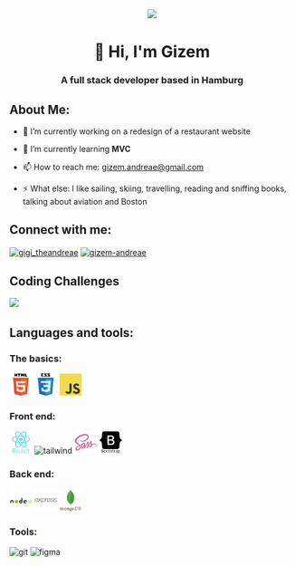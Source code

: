   <div align="center">
    <img  src="https://media.giphy.com/media/L1R1tvI9svkIWwpVYr/giphy.gif" width="300" />
  </div>
  
  <h1 align="center"> 👋 Hi, I'm Gizem </h1>
  <h3 align="center">A full stack developer based in Hamburg</h3>


<h2>About Me:</h2>

- 🔭  I’m currently working on a redesign of a restaurant website
- 🌱 I’m currently learning **MVC**
- 📫 How to reach me: [gizem.andreae@gmail.com](mailto:gizem.andreae@gmail.com)

- ⚡ What else: 
    I like sailing, skiing, travelling, 
    reading and sniffing books, 
    talking about aviation and Boston

## Connect with me:
<a href="https://twitter.com/gigi_theandreae" target="_blank"><img align="center" src="https://raw.githubusercontent.com/rahuldkjain/github-profile-readme-generator/master/src/images/icons/Social/twitter.svg" alt="gigi_theandreae" height="30" width="40" /></a>
<a href="https://www.linkedin.com/in/gizem-andreae/" target="_blank"><img align="center" src="https://raw.githubusercontent.com/rahuldkjain/github-profile-readme-generator/master/src/images/icons/Social/linked-in-alt.svg" alt="gizem-andreae" height="30" width="40" /></a>



## Coding Challenges

<a href="https://www.codewars.com/users/Gigi_theandreae" target="_blank"><img src="https://www.codewars.com/users/Gigi_theandreae/badges/large" /></a>


## Languages and tools:
### The basics:
<span><img src="https://raw.githubusercontent.com/devicons/devicon/master/icons/html5/html5-original-wordmark.svg" alt="html5" title="HTML5" width="40" height="40"/></span>
<span><img src="https://raw.githubusercontent.com/devicons/devicon/master/icons/css3/css3-original-wordmark.svg" alt="css3" title="CSS3" width="40" height="40"/></span>
<span><img src="https://raw.githubusercontent.com/devicons/devicon/master/icons/javascript/javascript-original.svg" alt="javascript" title="Javascript" width="40" height="40"/></span>

### Front end:
<span><img src="https://raw.githubusercontent.com/devicons/devicon/master/icons/react/react-original-wordmark.svg" alt="react" title="React" width="40" height="40"/></span>
<span><img src="https://www.vectorlogo.zone/logos/tailwindcss/tailwindcss-icon.svg" alt="tailwind" title="TailwindCSS" width="40" height="40"/></span>
<span><img src="https://raw.githubusercontent.com/devicons/devicon/master/icons/sass/sass-original.svg" alt="sass" title="SASS" width="40" height="40"/></span>
<span><img src="https://raw.githubusercontent.com/devicons/devicon/master/icons/bootstrap/bootstrap-plain-wordmark.svg" alt="bootstrap" title="Bootstrap" width="40" height="40"/></span>

### Back end:
<span><img src="https://raw.githubusercontent.com/devicons/devicon/master/icons/nodejs/nodejs-original-wordmark.svg" alt="nodejs" Title="Node" width="40" height="40"/></span>
<span><img src="https://raw.githubusercontent.com/devicons/devicon/master/icons/express/express-original-wordmark.svg" alt="express" title="Express" width="40" height="40"/></span>
<span><img src="https://raw.githubusercontent.com/devicons/devicon/master/icons/mongodb/mongodb-original-wordmark.svg" alt="mongodb" title="MongoDB" width="40" height="40"/></span>
 
### Tools:
<span><img src="https://www.vectorlogo.zone/logos/git-scm/git-scm-icon.svg" alt="git" title="Git" width="40" height="40"/></span>
<span><img src="https://www.vectorlogo.zone/logos/figma/figma-icon.svg" alt="figma" title="Figma" width="40" height="40"/></span>











